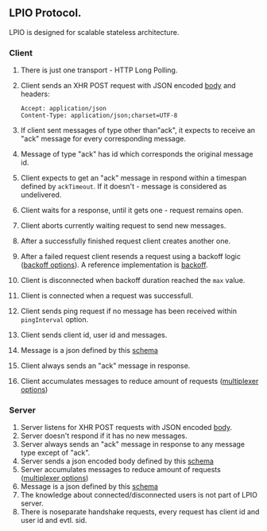 ## LPIO Protocol.

LPIO is designed for scalable stateless architecture.

### Client

1. There is just one transport - HTTP Long Polling.
1. Client sends an XHR POST request with JSON encoded [body](./schemas/client-request-body.json) and headers:

    ```
    Accept: application/json
    Content-Type: application/json;charset=UTF-8
    ```
1. If client sent messages of type other than"ack", it expects to receive an "ack" message for every corresponding message.
1. Message of type "ack" has id which corresponds the original message id.
1. Client expects to get an "ack" message in respond within a timespan defined by `ackTimeout`. If it doesn't - message is considered as undelivered.
1. Client waits for a response, until it gets one - request remains open.
1. Client aborts currently waiting request to send new messages.
1. After a successfully finished request client creates another one.
1. After a failed request client resends a request using a backoff logic ([backoff options](./schemas/client-backoff-options.json)). A reference implementation is [backoff](https://github.com/segmentio/backo).
1. Client is disconnected when backoff duration reached the `max` value.
1. Client is connected when a request was successfull.
1. Client sends ping request if no message has been received within `pingInterval` option.
1. Client sends client id, user id and messages.
1. Message is a json defined by this [schema](./schemas/message.json)
1. Client always sends an "ack" message in response.
1. Client accumulates messages to reduce amount of requests ([multiplexer options](./schemas/multiplexer-options.json))

### Server

1. Server listens for XHR POST requests with JSON encoded [body](./schemas/client-request-body.json).
1. Server doesn't respond if it has no new messages.
1. Server always sends an "ack" message in response to any message type except of "ack".
1. Server sends a json encoded body defined by this [schema](./schemas/server-response.body.json)
1. Server accumulates messages to reduce amount of requests ([multiplexer options](./schemas/multiplexer-options.json))
1. Message is a json defined by this [schema](./schemas/message.json)
1. The knowledge about connected/disconnected users is not part of LPIO server.
1. There is noseparate handshake requests, every request has client id and user id and evtl. sid.